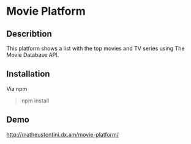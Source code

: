 # Movie Platform

## Describtion

This platform shows a list with the top movies and TV series using The Movie Database API.

## Installation

Via npm

> npm install

## Demo

http://matheustontini.dx.am/movie-platform/

